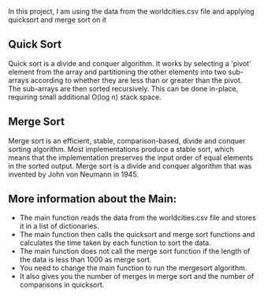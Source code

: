 In this project, I am using the data from the worldcities.csv file and applying quicksort and merge sort on it


## Quick Sort
Quick sort is a divide and conquer algorithm. It works by selecting a 'pivot' element from the array and partitioning the other elements into two sub-arrays according to whether they are less than or greater than the pivot. The sub-arrays are then sorted recursively. This can be done in-place, requiring small additional O(log n) stack space.

## Merge Sort
Merge sort is an efficient, stable, comparison-based, divide and conquer sorting algorithm. Most implementations produce a stable sort, which means that the implementation preserves the input order of equal elements in the sorted output. Merge sort is a divide and conquer algorithm that was invented by John von Neumann in 1945.


## More information about the Main:
- The main function reads the data from the worldcities.csv file and stores it in a list of dictionaries.
- The main function then calls the quicksort and merge sort functions and calculates the time taken by each function to sort the data.
- The main function does not call the merge sort function if the length of the data is less than 1000 as merge sort.
- You need to change the main function to run the mergesort algorithm.
- It also gives you the number of merges in merge sort and the number of comparisons in quicksort.



